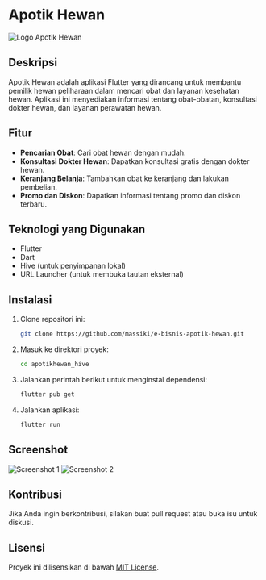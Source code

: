 # Apotik Hewan

![Logo Apotik Hewan](https://drive.google.com/file/d/1nmhYkySOf7ZIoeGGQMZK3yKcgtb8RadX/view?usp=drive_link) <!-- Ganti dengan URL gambar logo Anda -->

## Deskripsi

Apotik Hewan adalah aplikasi Flutter yang dirancang untuk membantu pemilik hewan peliharaan dalam mencari obat dan layanan kesehatan hewan. Aplikasi ini menyediakan informasi tentang obat-obatan, konsultasi dokter hewan, dan layanan perawatan hewan.

## Fitur

- **Pencarian Obat**: Cari obat hewan dengan mudah.
- **Konsultasi Dokter Hewan**: Dapatkan konsultasi gratis dengan dokter hewan.
- **Keranjang Belanja**: Tambahkan obat ke keranjang dan lakukan pembelian.
- **Promo dan Diskon**: Dapatkan informasi tentang promo dan diskon terbaru.

## Teknologi yang Digunakan

- Flutter
- Dart
- Hive (untuk penyimpanan lokal)
- URL Launcher (untuk membuka tautan eksternal)

## Instalasi

1. Clone repositori ini:
   ```bash
   git clone https://github.com/massiki/e-bisnis-apotik-hewan.git
   ```
2. Masuk ke direktori proyek:
   ```bash
   cd apotikhewan_hive
   ```
3. Jalankan perintah berikut untuk menginstal dependensi:
   ```bash
   flutter pub get
   ```
4. Jalankan aplikasi:
   ```bash
   flutter run
   ```

## Screenshot

![Screenshot 1](https://drive.google.com/file/d/1VUHA7uDtDlAEDwyJAKNITad-ia-MGuQX/view?usp=drive_link) <!-- Ganti dengan URL screenshot aplikasi Anda -->
![Screenshot 2](https://drive.google.com/file/d/1-O0z1aWNL6ZY1pFRBpyrTbuSwP64RSsL/view?usp=drive_link) <!-- Ganti dengan URL screenshot aplikasi Anda -->

## Kontribusi

Jika Anda ingin berkontribusi, silakan buat pull request atau buka isu untuk diskusi.

## Lisensi

Proyek ini dilisensikan di bawah [MIT License](LICENSE).
